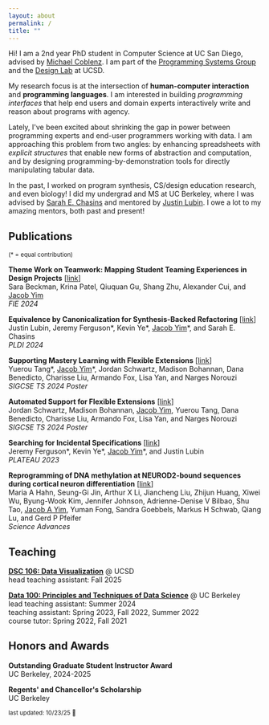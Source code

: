 ```yaml
---
layout: about
permalink: /
title: ""
---
```


Hi! I am a 2nd year PhD student in Computer Science at UC San Diego, advised by [Michael Coblenz](https://cseweb.ucsd.edu/~mcoblenz/). I am part of the [Programming Systems Group](https://cseweb.ucsd.edu/groups/progsys/) and the [Design Lab](https://designlab.ucsd.edu/) at UCSD.

My research focus is at the intersection of **human-computer interaction** and **programming languages**. I am interested in building *programming interfaces* that help end users and domain experts interactively write and reason about programs with agency.

Lately, I've been excited about shrinking the gap in power between programming experts and end-user programmers working with data. I am approaching this problem from two angles: by enhancing spreadsheets with *explicit structures* that enable new forms of abstraction and computation, and by designing programming-by-demonstration tools for directly manipulating tabular data.

In the past, I worked on program synthesis, CS/design education research, and even biology! I did my undergrad and MS at UC Berkeley, where I was advised by [Sarah E. Chasins](https://schasins.com/) and mentored by [Justin Lubin](https://jlubin.net/). I owe a lot to my amazing mentors, both past and present!

## Publications
<sup>(\* = equal contribution)</sup>

__Theme Work on Teamwork: Mapping Student Teaming Experiences in Design Projects__ [[link](https://doi.ieeecomputersociety.org/10.1109/FIE61694.2024.10892946)] \
Sara Beckman, Krina Patel, Qiuquan Gu, Shang Zhu, Alexander Cui, and <ins>Jacob Yim</ins> \
*FIE 2024*

__Equivalence by Canonicalization for Synthesis-Backed Refactoring__ [[link](https://doi.org/10.1145/3656453)] \
Justin Lubin, Jeremy Ferguson\*, Kevin Ye\*, <ins>Jacob Yim</ins>\*, and Sarah E. Chasins \
*PLDI 2024*

__Supporting Mastery Learning with Flexible Extensions__ [[link](https://doi.org/10.1145/3626253.3635615)] \
Yuerou Tang\*, <ins>Jacob Yim</ins>\*, Jordan Schwartz, Madison Bohannan, Dana Benedicto, Charisse Liu, Armando Fox, Lisa Yan, and Narges Norouzi \
*SIGCSE TS 2024 Poster*

__Automated Support for Flexible Extensions__ [[link](https://doi.org/10.1145/3626253.3635628)] \
Jordan Schwartz, Madison Bohannan, <ins>Jacob Yim</ins>, Yuerou Tang, Dana Benedicto, Charisse Liu, Armando Fox, Lisa Yan, and Narges Norouzi \
*SIGCSE TS 2024 Poster*

__Searching for Incidental Specifications__ [[link](https://doi.org/10.1184/R1/22277332.v1)] \
Jeremy Ferguson\*, Kevin Ye\*, <ins>Jacob Yim</ins>\*, and Justin Lubin \
*PLATEAU 2023*

__Reprogramming of DNA methylation at NEUROD2-bound sequences during cortical neuron differentiation__ [[link](https://doi.org/10.1126/sciadv.aax0080)] \
Maria A Hahn, Seung-Gi Jin, Arthur X Li, Jiancheng Liu, Zhijun Huang, Xiwei Wu, Byung-Wook Kim, Jennifer Johnson, Adrienne-Denise V Bilbao, Shu Tao, <ins>Jacob A Yim</ins>, Yuman Fong, Sandra Goebbels, Markus H Schwab, Qiang Lu, and Gerd P Pfeifer \
*Science Advances*

## Teaching
[__DSC 106: Data Visualization__](https://dsc106.com) @ UCSD \
head teaching assistant: Fall 2025

[__Data 100: Principles and Techniques of Data Science__](https://ds100.org) @ UC Berkeley \
lead teaching assistant: Summer 2024 \
teaching assistant: Spring 2023, Fall 2022, Summer 2022 \
course tutor: Spring 2022, Fall 2021

## Honors and Awards
__Outstanding Graduate Student Instructor Award__ \
UC Berkeley, 2024-2025

__Regents' and Chancellor's Scholarship__ \
UC Berkeley

<sup>last updated: 10/23/25 🍂</sup>